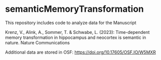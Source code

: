 # semanticMemoryTransformation

This repository includes code to analyze data for the Manuscript 

Krenz, V., Alink, A., Sommer, T. & Schwabe, L. (2023): Time-dependent memory transformation in hippocampus and neocortex is semantic in nature. Nature Communications 


Additional data are stored in OSF: https://doi.org/10.17605/OSF.IO/W5MXR 
